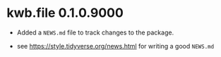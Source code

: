 # kwb.file 0.1.0.9000

* Added a `NEWS.md` file to track changes to the package.

* see https://style.tidyverse.org/news.html for writing a good `NEWS.md`


